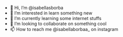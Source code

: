 - 👋 Hi, I’m @isabellasborba
- 👀 I’m interested in learn something new
- 🌱 I’m currently learning some internet stuffs
- 💞️ I’m looking to collaborate on something cool
- 📫 How to reach me @isabellaborbaa_ on instagram

<!---
isabellasborba/isabellasborba is a ✨ special ✨ repository because its `README.md` (this file) appears on your GitHub profile.
You can click the Preview link to take a look at your changes.
--->
